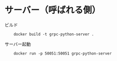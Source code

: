# サーバー（呼ばれる側）

ビルド

```
    docker build -t grpc-python-server .
```

サーバー起動

```
    docker run -p 50051:50051 grpc-python-server
```
